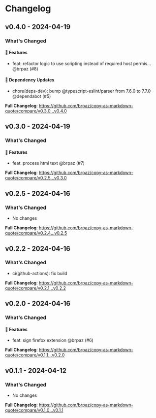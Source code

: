 # Changelog

## v0.4.0 - 2024-04-19

### What's Changed

#### 🚀 Features

- feat: refactor logic to use scripting instead of required host permis… @brpaz (#8)

#### 🧩 Dependency Updates

- chore(deps-dev): bump @typescript-eslint/parser from 7.6.0 to 7.7.0 @dependabot (#5)

**Full Changelog**: https://github.com/brpaz/copy-as-markdown-quote/compare/v0.3.0...v0.4.0

## v0.3.0 - 2024-04-19

### What's Changed

#### 🚀 Features

- feat: process html text @brpaz (#7)

**Full Changelog**: https://github.com/brpaz/copy-as-markdown-quote/compare/v0.2.5...v0.3.0

## v0.2.5 - 2024-04-16

### What's Changed

* No changes

**Full Changelog**: https://github.com/brpaz/copy-as-markdown-quote/compare/v0.2.4...v0.2.5

## v0.2.2 - 2024-04-16

### What's Changed

* ci(github-actions): fix build

**Full Changelog**: https://github.com/brpaz/copy-as-markdown-quote/compare/v0.2.1...v0.2.2

## v0.2.0 - 2024-04-16

### What's Changed

#### 🚀 Features

- feat: sign firefox extension @brpaz (#6)

**Full Changelog**: https://github.com/brpaz/copy-as-markdown-quote/compare/v0.1.1...v0.2.0

## v0.1.1 - 2024-04-12

### What's Changed

* No changes

**Full Changelog**: https://github.com/brpaz/copy-as-markdown-quote/compare/v0.1.0...v0.1.1
